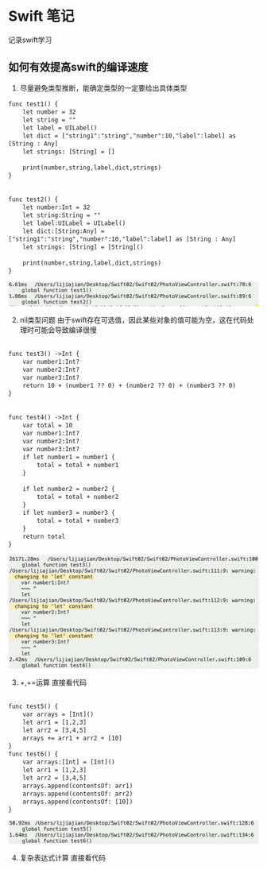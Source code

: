 # Swift 笔记 
记录swift学习

## 如何有效提高swift的编译速度

1. 尽量避免类型推断，能确定类型的一定要给出具体类型

```objc
func test1() {
    let number = 32
    let string = ""
    let label = UILabel()
    let dict = ["string1":"string","number":10,"label":label] as [String : Any]
    let strings: [String] = []

    print(number,string,label,dict,strings)
}


func test2() {
    let number:Int = 32
    let string:String = ""
    let label:UILabel = UILabel()
    let dict:[String:Any] = ["string1":"string","number":10,"label":label] as [String : Any]
    let strings: [String] = [String]()

    print(number,string,label,dict,strings)
}
```

![avatar](WX20190912-120002@2x.png)

2. nil类型问题
由于swift存在可选值，因此某些对象的值可能为空，这在代码处理时可能会导致编译很慢

```objc

func test3() ->Int {
    var number1:Int?
    var number2:Int?
    var number3:Int?
    return 10 + (number1 ?? 0) + (number2 ?? 0) + (number3 ?? 0)
}


func test4() ->Int {
    var total = 10
    var number1:Int?
    var number2:Int?
    var number3:Int?
    if let number1 = number1 {
        total = total + number1
    }

    if let number2 = number2 {
        total = total + number2
    }
    if let number3 = number3 {
        total = total + number3
    }
    return total
}

```

![avatar](WX20190912-120017@2x.png)

3. +,+=运算
直接看代码

```objc

func test5() {
    var arrays = [Int]()
    let arr1 = [1,2,3]
    let arr2 = [3,4,5]
    arrays += arr1 + arr2 + [10]
}
func test6() {
    var arrays:[Int] = [Int]()
    let arr1 = [1,2,3]
    let arr2 = [3,4,5]
    arrays.append(contentsOf: arr1)
    arrays.append(contentsOf: arr2)
    arrays.append(contentsOf: [10])
}

```

![avatar](WX20190912-120026@2x.png)

4. 复杂表达式计算
直接看代码